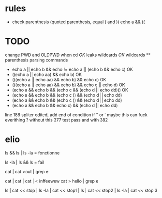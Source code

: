 # rules
- check parenthesis (quoted parenthesis, equal ( and ))
echo a && )(

# TODO
change PWD and OLDPWD when cd *OK*
leaks wildcards *OK*
wildcards **
parenthesis parsing commands
 - echo a || echo b && echo != echo a || (echo b && echo c) OK
 - ((echo a || echo aa) && echo b) OK
 - (((echo a || echo aa) && echo b) && echo c) OK
 - (((echo a || echo aa) && echo b) && echo c || echo d) OK
 - (echo a && echo b && (echo c && (echo d || echo dd))) OK
 - (echo a && echo b && (echo c )) && (echo d || echo dd)
 - (echo a && echo b && (echo c )) && (echo d || echo dd)
 - (echo a && echo b && echo c) && (echo d || echo dd)

line 188 spliter edited, add end of condition if " or ' maybe this can fuck everithing ? without this 377 test pass and with 382

# elio
ls && ls | ls -la = fonctionne

ls -la | ls && ls = fail

cat | cat >out | grep e

cat | cat | cat | < inffeewew cat > hello | grep e


ls | cat << stop | ls -la | cat << stop1 | ls | cat << stop2 | ls -la | cat << stop 3
